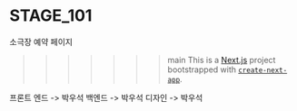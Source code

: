 # STAGE_101

소극장 예약 페이지

> > > > > > > main
> > > > > > > This is a [Next.js](https://nextjs.org/) project bootstrapped with [`create-next-app`](https://github.com/vercel/next.js/tree/canary/packages/create-next-app).

프론트 엔드 -> 박우석
백엔드 -> 박우석
디자인 -> 박우석

